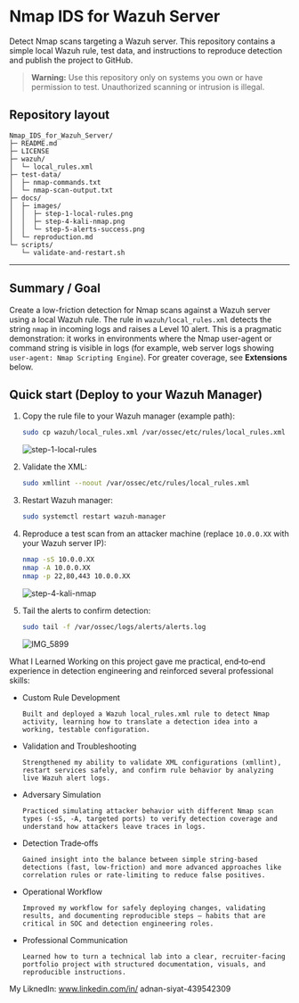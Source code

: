 # Nmap IDS for Wazuh Server

Detect Nmap scans targeting a Wazuh server. This repository contains a simple local Wazuh rule, test data, and instructions to reproduce detection and publish the project to GitHub.

> **Warning:** Use this repository only on systems you own or have permission to test. Unauthorized scanning or intrusion is illegal.

## Repository layout

```
Nmap_IDS_for_Wazuh_Server/
├─ README.md
├─ LICENSE
├─ wazuh/
│  └─ local_rules.xml
├─ test-data/
│  ├─ nmap-commands.txt
│  └─ nmap-scan-output.txt
├─ docs/
│  ├─ images/
│  │  ├─ step-1-local-rules.png
│  │  ├─ step-4-kali-nmap.png
│  │  └─ step-5-alerts-success.png
│  └─ reproduction.md
└─ scripts/
   └─ validate-and-restart.sh
```

---

## Summary / Goal

Create a low-friction detection for Nmap scans against a Wazuh server using a local Wazuh rule. The rule in `wazuh/local_rules.xml` detects the string `nmap` in incoming logs and raises a Level 10 alert. This is a pragmatic demonstration: it works in environments where the Nmap user-agent or command string is visible in logs (for example, web server logs showing `user-agent: Nmap Scripting Engine`). For greater coverage, see **Extensions** below.

## Quick start (Deploy to your Wazuh Manager)

1. Copy the rule file to your Wazuh manager (example path):
   ```bash
   sudo cp wazuh/local_rules.xml /var/ossec/etc/rules/local_rules.xml
   ```
   ![step-1-local-rules](https://github.com/user-attachments/assets/5ca78fc6-f1fc-4b2e-ae11-f2a36fa5e869)

2. Validate the XML:
   ```bash
   sudo xmllint --noout /var/ossec/etc/rules/local_rules.xml
   ```
3. Restart Wazuh manager:
   ```bash
   sudo systemctl restart wazuh-manager
   ```
4. Reproduce a test scan from an attacker machine (replace `10.0.0.XX` with your Wazuh server IP):
   ```bash
   nmap -sS 10.0.0.XX
   nmap -A 10.0.0.XX
   nmap -p 22,80,443 10.0.0.XX
   ```
   ![step-4-kali-nmap](https://github.com/user-attachments/assets/b2c45043-6b11-4b7d-9a5b-75f1f7d7f426)

   
5. Tail the alerts to confirm detection:
   ```bash
   sudo tail -f /var/ossec/logs/alerts/alerts.log
   ```
   ![IMG_5899](https://github.com/user-attachments/assets/3f6bf46d-808b-4e8c-be88-706ec4f753af)


What I Learned
Working on this project gave me practical, end‑to‑end experience in detection engineering and reinforced several professional skills:
- Custom Rule Development

      Built and deployed a Wazuh local_rules.xml rule to detect Nmap activity, learning how to translate a detection idea into a working, testable configuration.

- Validation and Troubleshooting

      Strengthened my ability to validate XML configurations (xmllint), restart services safely, and confirm rule behavior by analyzing live Wazuh alert logs.

- Adversary Simulation

      Practiced simulating attacker behavior with different Nmap scan types (-sS, -A, targeted ports) to verify detection coverage and understand how attackers leave traces in logs.

- Detection Trade‑offs

      Gained insight into the balance between simple string‑based detections (fast, low‑friction) and more advanced approaches like correlation rules or rate‑limiting to reduce false positives.

- Operational Workflow

      Improved my workflow for safely deploying changes, validating results, and documenting reproducible steps — habits that are critical in SOC and detection engineering roles.

- Professional Communication

      Learned how to turn a technical lab into a clear, recruiter‑facing portfolio project with structured documentation, visuals, and reproducible instructions.

My LiknedIn: www.linkedin.com/in/
adnan-siyat-439542309
